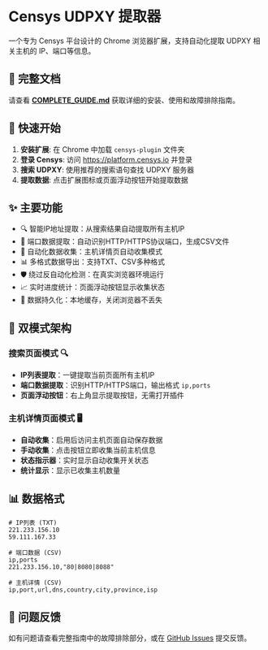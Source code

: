# Censys UDPXY 提取器

一个专为 Censys 平台设计的 Chrome 浏览器扩展，支持自动化提取 UDPXY 相关主机的 IP、端口等信息。

## 📖 完整文档

请查看 **[COMPLETE_GUIDE.md](./COMPLETE_GUIDE.md)** 获取详细的安装、使用和故障排除指南。

## 🚀 快速开始

1. **安装扩展**: 在 Chrome 中加载 `censys-plugin` 文件夹
2. **登录 Censys**: 访问 https://platform.censys.io 并登录
3. **搜索 UDPXY**: 使用推荐的搜索语句查找 UDPXY 服务器
4. **提取数据**: 点击扩展图标或页面浮动按钮开始提取数据

## ✨ 主要功能

- 🔍 智能IP地址提取：从搜索结果自动提取所有主机IP
- 🔌 端口数据提取：自动识别HTTP/HTTPS协议端口，生成CSV文件
- 🤖 自动化数据收集：主机详情页自动收集模式
- 📊 多格式数据导出：支持TXT、CSV多种格式
- 🛡️ 绕过反自动化检测：在真实浏览器环境运行
- 📈 实时进度统计：页面浮动按钮显示收集状态
- 💾 数据持久化：本地缓存，关闭浏览器不丢失

## 🎯 双模式架构

### 搜索页面模式 🔍
- **IP列表提取**：一键提取当前页面所有主机IP
- **端口数据提取**：识别HTTP/HTTPS端口，输出格式 `ip,ports`
- **页面浮动按钮**：右上角显示提取按钮，无需打开插件

### 主机详情页面模式 🖥️
- **自动收集**：启用后访问主机页面自动保存数据
- **手动收集**：点击按钮立即收集当前主机信息
- **状态指示器**：实时显示自动收集开关状态
- **统计显示**：显示已收集主机数量

## 📊 数据格式

```
# IP列表 (TXT)
221.233.156.10
59.111.167.33

# 端口数据 (CSV)
ip,ports
221.233.156.10,"80|8080|8088"

# 主机详情 (CSV)  
ip,port,url,dns,country,city,province,isp
```

## 🔧 问题反馈

如有问题请查看完整指南中的故障排除部分，或在 [GitHub Issues](https://github.com/vitter/iptv-sources/issues) 提交反馈。
